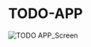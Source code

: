 # TODO-APP
![TODO APP_Screen](https://user-images.githubusercontent.com/78742812/147302578-8d390464-ac42-448c-962e-3b2a6d5595e0.png)

